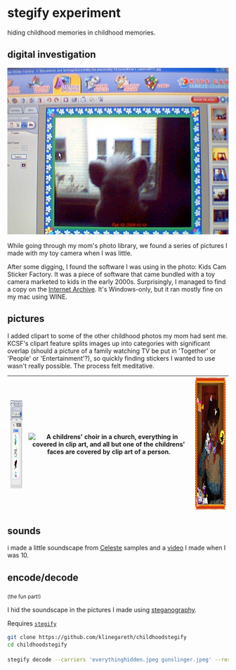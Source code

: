 # stegify experiment

hiding childhood memories in childhood memories.

## digital investigation

![Blurry screenshot of 2008-era photo software being used to edit a photo of a Furby](./readme-pics/kidscam.jpeg)

While going through my mom's photo library, we found a series of pictures I made with my toy camera when I was little.

After some digging, I found the software I was using in the photo: Kids Cam Sticker Factory. It was a piece of software that came bundled with a toy camera marketed to kids in the early 2000s. Surprisingly, I managed to find a copy on the [Internet Archive](https://archive.org/details/sticker-factory). It's Windows-only, but it ran mostly fine on my mac using WINE.

## pictures

I added clipart to some of the other childhood photos my mom had sent me. KCSF's clipart feature splits images up into categories with significant overlap (should a picture of a family watching TV be put in 'Together' or 'People' or 'Entertainment'?), so quickly finding stickers I wanted to use wasn't really possible. The process felt meditative.

|<img alt="A screenshot of a menu for adding clipart to an image" src="./readme-pics/clipart.png" height="200" align="right"/>|<img alt="A childrens' choir in a church, everything in covered in clip art, and all but one of the childrens' faces are covered by clip art of a person." src="./src/everything.jpeg" height="300"/> | <img alt="Young boy in a cowboy costume pointing a toy revolver at the camera. Random clip art comes out of the toy gun, and clip art witches fly around the picture." src="./src/gunslinger.jpeg" height="300"/> |
| -|----------------------------------------------------------------------------------------------------------------------------------------------------------------------------------------------------- | ----------------------------------------------------------------------------------------------------------------------------------------------------------------------------------------------------------------- |

## sounds

i made a little soundscape from [Celeste](https://www.celestegame.com/) samples and a [video](https://www.youtube.com/watch?v=y59hM2c7s4I) I made when I was 10.

## encode/decode

<sub>(the fun part!)</sub>

I hid the soundscape in the pictures I made using [steganography](https://en.wikipedia.org/wiki/steganography).

Requires [`stegify`](https://github.com/DimitarPetrov/stegify)

```bash
git clone https://github.com/klinegareth/childhoodstegify
cd childhoodstegify

stegify decode --carriers 'everythinghidden.jpeg gunslinger.jpeg' --result 'result.mp3'
```
